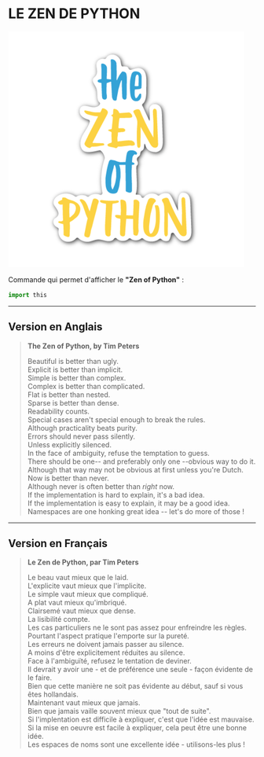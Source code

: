# LE ZEN DE PYTHON

![zen_of_python.png](../../_media/developpement/python/zen_of_python.png ':size=250 :no-zoom')

Commande qui permet d'afficher le **"Zen of Python"** :

```python
import this
```

---

## Version en Anglais

> **The Zen of Python, by Tim Peters**
>
> Beautiful is better than ugly.  
> Explicit is better than implicit.  
> Simple is better than complex.  
> Complex is better than complicated.  
> Flat is better than nested.  
> Sparse is better than dense.  
> Readability counts.  
> Special cases aren't special enough to break the rules.  
> Although practicality beats purity.  
> Errors should never pass silently.  
> Unless explicitly silenced.  
> In the face of ambiguity, refuse the temptation to guess.  
> There should be one-- and preferably only one --obvious way to do it.  
> Although that way may not be obvious at first unless you're Dutch.  
> Now is better than never.  
> Although never is often better than *right* now.  
> If the implementation is hard to explain, it's a bad idea.  
> If the implementation is easy to explain, it may be a good idea.  
> Namespaces are one honking great idea -- let's do more of those !  

---

## Version en Français

> **Le Zen de Python, par Tim Peters**
>
> Le beau vaut mieux que le laid.  
> L'explicite vaut mieux que l'implicite.  
> Le simple vaut mieux que compliqué.  
> A plat vaut mieux qu'imbriqué.  
> Clairsemé vaut mieux que dense.  
> La lisibilité compte.  
> Les cas particuliers ne le sont pas assez pour enfreindre les règles.  
> Pourtant l'aspect pratique l'emporte sur la pureté.  
> Les erreurs ne doivent jamais passer au silence.  
> A moins d'être explicitement réduites au silence.  
> Face à l'ambiguïté, refusez le tentation de deviner.  
> Il devrait y avoir une - et de préférence une seule - façon évidente de le faire.  
> Bien que cette manière ne soit pas évidente au début, sauf si vous êtes hollandais.  
> Maintenant vaut mieux que jamais.  
> Bien que jamais vaille souvent mieux que "tout de suite".  
> Si l'implentation est difficile à expliquer, c'est que l'idée est mauvaise.  
> Si la mise en oeuvre est facile à expliquer, cela peut être une bonne idée.  
> Les espaces de noms sont une excellente idée - utilisons-les plus !
